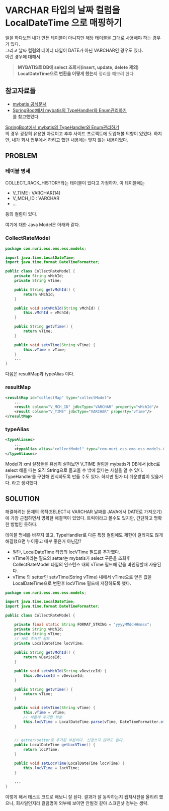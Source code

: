 # VARCHAR 타입의 날짜 컬럼을 LocalDateTime 으로 매핑하기
일을 하다보면 내가 만든 테이블이 아니지만 해당 테이블을 그대로 사용해야 하는 경우가 있다.  
그리고 날짜 컬럼의 데이터 타입이 DATE가 아닌 VARCHAR인 경우도 있다.  
이런 경우에 대해서 

>  **MYBATIS로 DB에 select 조회시(insert, update, delete 제외) LocalDateTime으로 변환을 어떻게 했는지** 정리를 해보려 한다.  



## 참고자료들

- [mybatis 공식문서](https://mybatis.org/mybatis-3/ko/configuration.html#typeHandlers)  
- [SpringBoot에서 mybatis의 TypeHandler와 Enum관리하기](https://www.holaxprogramming.com/2015/11/12/spring-boot-mybatis-typehandler/)  
  를 참고했었다.  

[SpringBoot에서 mybatis의 TypeHandler와 Enum관리하기](https://www.holaxprogramming.com/2015/11/12/spring-boot-mybatis-typehandler/)  
의 경우 굉장히 유용한 자료이고 추후 사이드 프로젝트에 도입해볼 의향이 있었다. 하지만, 내가 회사 업무에서 하려고 했던 내용에는 맞지 않는 내용이었다.



## PROBLEM

### 테이블 명세 

COLLECT_RACK_HISTORY라는 테이블이 있다고 가정하자. 이 테이블에는 

- V_TIME : VARCHAR(14)
- V_MCH_ID : VARCHAR
- ...

등의 컬럼이 있다. 



여기에 대한 Java Model은 아래와 같다.

### CollectRateModel

```java
package com.nuri.ess.ems.ess.models;

import java.time.LocalDateTime;
import java.time.format.DateTimeFormatter;

public class CollectRateModel {
    private String vMchId;
    private String vTime;

    public String getvMchId() {
        return vMchId;
    }

    public void setvMchId(String vMchId) {
        this.vMchId = vMchId;
    }

    public String getvTime() {
        return vTime;
    }

    public void setvTime(String vTime) {
        this.vTime = vTime;
    }
	...
}

```



다음은 resultMap과 typeAlias 이다.  

### resultMap    

```xml
<resultMap id="collectMap" type="collectModel">
    ...
    <result column="V_MCH_ID" jdbcType="VARCHAR" property="vMchId"/>
    <result column="V_TIME" jdbcType="VARCHAR" property="vTime"/>
</resultMap>
```

  

### typeAlias

```xml
<typeAliases>
	...
    <typeAlias alias="collectModel" type="com.nuri.ess.ems.ess.models.CollectRateModel"/>
</typeAliases>
```

  

Model과 xml 설정들을 유심히 살펴보면 V_TIME 컬럼을 mybatis가 DB에서 jdbc로 select 해올 때는 오직 String으로 들고올 수 밖에 없다는 사실을 알 수 있다.  TypeHandler를 구현해 인식하도록 만들 수도 있다. 하지만 뭔가 더 쉬운방법이 있을거다. 라고 생각했다.  



## SOLUTION



해결하려는 문제의 목적(SELECT시 VARCHAR 날짜를 JAVA에서 DATE로 가져오기)에 가장 근접하면서 명확한 해결책이 있었다. 트릭이라고 볼수도 있지만, 간단하고 명확한 방법인 듯하다.

테이블 명세를 바꾸지 않고, TypeHandler로 다른 특정 컬럼에도 제한이 걸리지도 않게 해결했으면 누이좋고 매부 좋은거 아닌감?  

- 일단, LocalDateTime 타입의 locVTime 필드를 추가했다.  
- vTime이라는 필드의 setter는 mybatis가 select 구문을 조회후 CollectRateModel 타입의 인스턴스 내의 vTime 필드에 값을 바인딩할때 사용된다.  
- vTime 의 setter인 setvTime(String vTime) 내에서 vTime으로 얻은 값을 LocalDateTime으로 변환후 locVTime 필드에 저장하도록 했다.    



```java
package com.nuri.ess.ems.ess.models;

import java.time.LocalDateTime;
import java.time.format.DateTimeFormatter;

public class CollectRateModel {

    private final static String FORMAT_STRING = "yyyyMMddHHmmss";
    private String vMchId;
    private String vTime;
    // 새로 추가한 필드
    private LocalDateTime locVTime;
    
    public String getvMchId() {
        return vDeviceId;
    }

    public void setvMchId(String vDeviceId) {
        this.vDeviceId = vDeviceId;
    }

    public String getvTime() {
        return vTime;
    }

    public void setvTime(String vTime) {
        this.vTime = vTime;
        // 새롭게 추가한 부분
        this.locVTime = LocalDateTime.parse(vTime, DateTimeFormatter.ofPattern(FORMAT_STRING));
    }

    
    // getter/setter로 추가된 부분이다. 신경쓰지 않아도 된다.
    public LocalDateTime getLocVTime() {
        return locVTime;
    }

    public void setLocVTime(LocalDateTime locVTime) {
        this.locVTime = locVTime;
    }
    
	...
}
```



이렇게 해서 테스트 코드로 해보니 잘 된다. 결과가 잘 동작하는지 캡처사진을 올리려 했으나, 회사일인지라 컬럼명이 외부에 보이면 안될것 같아 스크린샷 첨부는 생략.  

